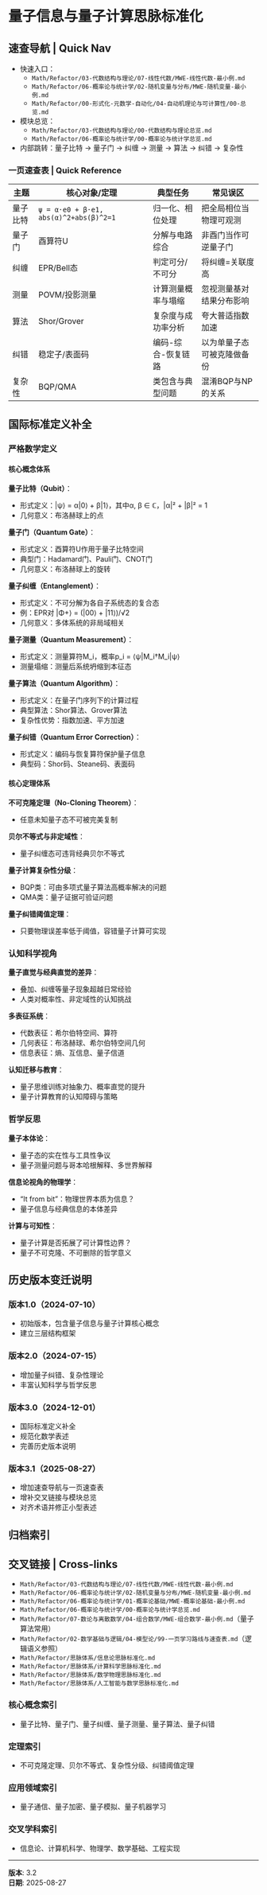 # 量子信息与量子计算思脉标准化

## 速查导航 | Quick Nav

- 快速入口：
  - `Math/Refactor/03-代数结构与理论/07-线性代数/MWE-线性代数-最小例.md`
  - `Math/Refactor/06-概率论与统计学/02-随机变量与分布/MWE-随机变量-最小例.md`
  - `Math/Refactor/00-形式化-元数学-自动化/04-自动机理论与可计算性/00-总览.md`
- 模块总览：
  - `Math/Refactor/03-代数结构与理论/00-代数结构与理论总览.md`
  - `Math/Refactor/06-概率论与统计学/00-概率论与统计学总览.md`
- 内部跳转：量子比特 → 量子门 → 纠缠 → 测量 → 算法 → 纠错 → 复杂性

### 一页速查表 | Quick Reference

| 主题 | 核心对象/定理 | 典型任务 | 常见误区 |
|---|---|---|---|
| 量子比特 | `ψ = α·e0 + β·e1, abs(α)^2+abs(β)^2=1` | 归一化、相位处理 | 把全局相位当物理可观测 |
| 量子门 | 酉算符U | 分解与电路综合 | 非酉门当作可逆量子门 |
| 纠缠 | EPR/Bell态 | 判定可分/不可分 | 将纠缠=关联度高 |
| 测量 | POVM/投影测量 | 计算测量概率与塌缩 | 忽视测量基对结果分布影响 |
| 算法 | Shor/Grover | 复杂度与成功率分析 | 夸大普适指数加速 |
| 纠错 | 稳定子/表面码 | 编码-综合-恢复链路 | 以为单量子态可被克隆做备份 |
| 复杂性 | BQP/QMA | 类包含与典型问题 | 混淆BQP与NP的关系 |

## 国际标准定义补全

### 严格数学定义

#### 核心概念体系

**量子比特（Qubit）**：

- 形式定义：|ψ⟩ = α|0⟩ + β|1⟩，其中α, β ∈ ℂ，|α|² + |β|² = 1
- 几何意义：布洛赫球上的点

**量子门（Quantum Gate）**：

- 形式定义：酉算符U作用于量子比特空间
- 典型门：Hadamard门、Pauli门、CNOT门
- 几何意义：布洛赫球上的旋转

**量子纠缠（Entanglement）**：

- 形式定义：不可分解为各自子系统态的复合态
- 例：EPR对 |Φ+⟩ = (|00⟩ + |11⟩)/√2
- 几何意义：多体系统的非局域相关

**量子测量（Quantum Measurement）**：

- 形式定义：测量算符M_i，概率p_i = ⟨ψ|M_i†M_i|ψ⟩
- 测量塌缩：测量后系统坍缩到本征态

**量子算法（Quantum Algorithm）**：

- 形式定义：在量子门序列下的计算过程
- 典型算法：Shor算法、Grover算法
- 复杂性优势：指数加速、平方加速

**量子纠错（Quantum Error Correction）**：

- 形式定义：编码与恢复算符保护量子信息
- 典型码：Shor码、Steane码、表面码

#### 核心定理体系

**不可克隆定理（No-Cloning Theorem）**：

- 任意未知量子态不可被完美复制

**贝尔不等式与非定域性**：

- 量子纠缠态可违背经典贝尔不等式

**量子计算复杂性分级**：

- BQP类：可由多项式量子算法高概率解决的问题
- QMA类：量子证据可验证问题

**量子纠错阈值定理**：

- 只要物理误差率低于阈值，容错量子计算可实现

### 认知科学视角

**量子直觉与经典直觉的差异**：

- 叠加、纠缠等量子现象超越日常经验
- 人类对概率性、非定域性的认知挑战

**多表征系统**：

- 代数表征：希尔伯特空间、算符
- 几何表征：布洛赫球、希尔伯特空间几何
- 信息表征：熵、互信息、量子信道

**认知迁移与教育**：

- 量子思维训练对抽象力、概率直觉的提升
- 量子计算教育的认知障碍与策略

### 哲学反思

**量子本体论**：

- 量子态的实在性与工具性争议
- 量子测量问题与哥本哈根解释、多世界解释

**信息论视角的物理学**：

- “It from bit”：物理世界本质为信息？
- 量子信息与经典信息的本体差异

**计算与可知性**：

- 量子计算是否拓展了可计算性边界？
- 量子不可克隆、不可删除的哲学意义

## 历史版本变迁说明

### 版本1.0（2024-07-10）

- 初始版本，包含量子信息与量子计算核心概念
- 建立三层结构框架

### 版本2.0（2024-07-15）

- 增加量子纠错、复杂性理论
- 丰富认知科学与哲学反思

### 版本3.0（2024-12-01）

- 国际标准定义补全
- 规范化数学表述
- 完善历史版本说明

### 版本3.1（2025-08-27）

- 增加速查导航与一页速查表
- 增补交叉链接与模块总览
- 对齐术语并修正小型表述

## 归档索引

## 交叉链接 | Cross-links

- `Math/Refactor/03-代数结构与理论/07-线性代数/MWE-线性代数-最小例.md`
- `Math/Refactor/06-概率论与统计学/02-随机变量与分布/MWE-随机变量-最小例.md`
- `Math/Refactor/06-概率论与统计学/01-概率论基础/MWE-概率论基础-最小例.md`
- `Math/Refactor/06-概率论与统计学/00-概率论与统计学总览.md`
- `Math/Refactor/07-数论与离散数学/04-组合数学/MWE-组合数学-最小例.md`（量子算法常用）
- `Math/Refactor/02-数学基础与逻辑/04-模型论/99-一页学习路线与速查表.md`（逻辑语义参照）
- `Math/Refactor/思脉体系/信息论思脉标准化.md`
- `Math/Refactor/思脉体系/计算科学思脉标准化.md`
- `Math/Refactor/思脉体系/数学物理思脉标准化.md`
- `Math/Refactor/思脉体系/人工智能与数学思脉标准化.md`

### 核心概念索引

- 量子比特、量子门、量子纠缠、量子测量、量子算法、量子纠错

### 定理索引

- 不可克隆定理、贝尔不等式、复杂性分级、纠错阈值定理

### 应用领域索引

- 量子通信、量子加密、量子模拟、量子机器学习

### 交叉学科索引

- 信息论、计算机科学、物理学、数学基础、工程实现

---

**版本**: 3.2  
**日期**: 2025-08-27
